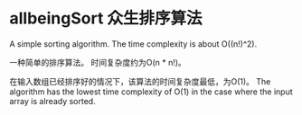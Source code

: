 # allbeingSort 众生排序算法
A simple sorting algorithm.
The time complexity is about O((n!)^2).

一种简单的排序算法。
时间复杂度约为O(n * n!)。

在输入数组已经排序好的情况下，该算法的时间复杂度最低，为O(1)。
The algorithm has the lowest time complexity of O(1) in the case where the input array is already sorted.
